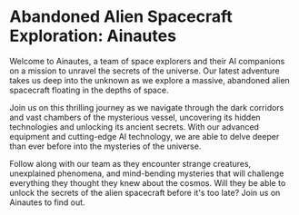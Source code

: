 <!--font:Montserrat-->

# Abandoned Alien Spacecraft Exploration: Ainautes

Welcome to Ainautes, a team of space explorers and their AI companions on a mission to unravel the secrets of the universe. Our latest adventure takes us deep into the unknown as we explore a massive, abandoned alien spacecraft floating in the depths of space.

Join us on this thrilling journey as we navigate through the dark corridors and vast chambers of the mysterious vessel, uncovering its hidden technologies and unlocking its ancient secrets. With our advanced equipment and cutting-edge AI technology, we are able to delve deeper than ever before into the mysteries of the universe.

Follow along with our team as they encounter strange creatures, unexplained phenomena, and mind-bending mysteries that will challenge everything they thought they knew about the cosmos. Will they be able to unlock the secrets of the alien spacecraft before it's too late? Join us on Ainautes to find out.

<!--

Write me markdown content of website with wallpaper:

"A team of Ainautes and their AI companions exploring a massive, abandoned alien spacecraft floating in the depths of space."

The header of the page should not be copy of the text but rather a real content of the website which is using this wallpaper.


---


# Ainautes: Exploring the Mysteries of an Abandoned Alien Spacecraft

Welcome to Ainautes, a team of space explorers and their AI companions on a mission to unravel the secrets of the universe. Our latest adventure takes us deep into the unknown as we explore a massive, abandoned alien spacecraft floating in the depths of space.

Join us on this thrilling journey as we navigate through the dark corridors and vast chambers of the mysterious vessel, uncovering its hidden technologies and unlocking its ancient secrets. With our advanced equipment and cutting-edge AI technology, we are able to delve deeper than ever before into the mysteries of the universe.

Follow along with our team as they encounter strange creatures, unexplained phenomena, and mind-bending mysteries that will challenge everything they thought they knew about the cosmos. Will they be able to unlock the secrets of the alien spacecraft before it's too late? Join us on Ainautes to find out.


---


Write me a Google font which is best fitting for the website.

Pick from the list:
- Alegreya
- Exo 2
- Cinzel Decorative
- Lato
- Open Sans
- Dancing Script
- Montserrat
- Cabin
- Cormorant Garamond
- Cinzel
- Creepster
- Inter
- Poppins
- Barlow Condensed
- Lobster
- Playfair Display
- Roboto
- Futura
- Raleway
- IBM Plex Sans
- Great Vibes
- Orbitron


Write just the font name nothing else.


---


Montserrat

-->
